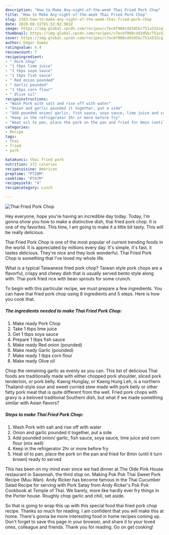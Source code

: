 ```yaml
---
description: "How to Make Any-night-of-the-week Thai Fried Pork Chop"
title: "How to Make Any-night-of-the-week Thai Fried Pork Chop"
slug: 2383-how-to-make-any-night-of-the-week-thai-fried-pork-chop
date: 2020-08-31T01:52:02.983Z
image: https://img-global.cpcdn.com/recipes/c7ecbf908cdd3d5b/751x532cq70/thai-fried-pork-chop-recipe-main-photo.jpg
thumbnail: https://img-global.cpcdn.com/recipes/c7ecbf908cdd3d5b/751x532cq70/thai-fried-pork-chop-recipe-main-photo.jpg
cover: https://img-global.cpcdn.com/recipes/c7ecbf908cdd3d5b/751x532cq70/thai-fried-pork-chop-recipe-main-photo.jpg
author: Edgar Gomez
ratingvalue: 4.4
reviewcount: 7
recipeingredient:
- " Pork Chop"
- "1 tbps lime juice"
- "1 tbps soya sauce"
- "1 tbps fish sauce"
- " Red onion pounded"
- " Garlic pounded"
- "1 tbps corn flour"
- " Olive oil"
recipeinstructions:
- "Wash Pork with salt and rise off with water"
- "Onion and garlic pounded it together, put a side"
- "Add pounded onion/ garlic, fish sauce, soya sauce, lime juice and corn flour (mix well)"
- "Keep in the refrigerator 2hr or more before fry"
- "Heat oil to pan, place the pork on the pan and fried for 8min (until it turn brown) ready to served"
categories:
- Recipe
tags:
- thai
- fried
- pork

katakunci: thai fried pork 
nutrition: 272 calories
recipecuisine: American
preptime: "PT20M"
cooktime: "PT47M"
recipeyield: "4"
recipecategory: Lunch

---
```



![Thai Fried Pork Chop](https://img-global.cpcdn.com/recipes/c7ecbf908cdd3d5b/751x532cq70/thai-fried-pork-chop-recipe-main-photo.jpg)

Hey everyone, hope you're having an incredible day today. Today, I'm gonna show you how to make a distinctive dish, thai fried pork chop. It is one of my favorites. This time, I am going to make it a little bit tasty. This will be really delicious.

Thai Fried Pork Chop is one of the most popular of current trending foods in the world. It is appreciated by millions every day. It's simple, it's fast, it tastes delicious. They're nice and they look wonderful. Thai Fried Pork Chop is something that I've loved my whole life.

What is a typical Taiwanese fried pork chop? Taiwan style pork chops are a flavorful, crispy and chewy dish that is usually served bento style along with. Thai pork fried rice with bean sprouts for some crunch.


To begin with this particular recipe, we must prepare a few ingredients. You can have thai fried pork chop using 8 ingredients and 5 steps. Here is how you cook that.

<!--inarticleads1-->

##### The ingredients needed to make Thai Fried Pork Chop:

1. Make ready  Pork Chop
1. Take 1 tbps lime juice
1. Get 1 tbps soya sauce
1. Prepare 1 tbps fish sauce
1. Make ready  Red onion (pounded)
1. Make ready  Garlic (pounded)
1. Make ready 1 tbps corn flour
1. Make ready  Olive oil


Chop the remaining garlic as evenly as you can. This list of delicious Thai foods are traditionally made with either chopped pork shoulder, sliced pork tenderloin, or pork belly. Kaeng Hunglay, or Kaeng Hung Leh, is a northern Thailand-style sour and sweet curried stew made with pork belly or other fatty pork meat that is quite different from the well. Fried pork chops with gravy is a beloved traditional Southern dish, but what if we made something similar with Asian flavors? 

<!--inarticleads2-->

##### Steps to make Thai Fried Pork Chop:

1. Wash Pork with salt and rise off with water
1. Onion and garlic pounded it together, put a side
1. Add pounded onion/ garlic, fish sauce, soya sauce, lime juice and corn flour (mix well)
1. Keep in the refrigerator 2hr or more before fry
1. Heat oil to pan, place the pork on the pan and fried for 8min (until it turn brown) ready to served


This has been on my mind ever since we had dinner at The Olde Pink House restaurant in Savannah, the third stop on. Making Pok Pok Thai Sweet Pork Recipe (Muu Wan). Andy Ricker has become famous in the Thai Cucumber Salad Recipe for serving with Pork Satay from Andy Ricker&#39;s Pok Pok Cookbook at Temple of Thai. We barely, more like hardly ever fry things in the Porter house. Roughly chop garlic and chili, set aside. 

So that is going to wrap this up with this special food thai fried pork chop recipe. Thanks so much for reading. I am confident that you will make this at home. There's gonna be more interesting food in home recipes coming up. Don't forget to save this page in your browser, and share it to your loved ones, colleague and friends. Thank you for reading. Go on get cooking!

